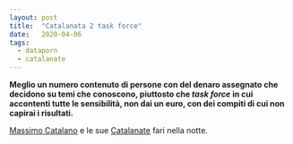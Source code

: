 ```yaml
---
layout: post
title:  "Catalanata 2 task force"
date:   2020-04-06
tags:
  - dataporn
  - catalanate
---
```


**Meglio un numero contenuto di persone con del denaro assegnato che decidono su temi che conoscono, piuttosto che *task force* in cui accontenti tutte le sensibilità, non dai un euro, con dei compiti di cui non capirai i risultati.**

[Massimo Catalano](https://it.wikipedia.org/wiki/Massimo_Catalano) e le sue [Catalanate](https://youtu.be/JGpSoU66kQU) fari nella notte.
